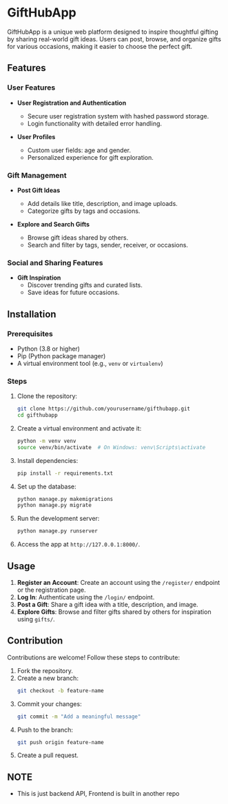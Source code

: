 # GiftHubApp

GiftHubApp is a unique web platform designed to inspire thoughtful gifting by sharing real-world gift ideas. Users can post, browse, and organize gifts for various occasions, making it easier to choose the perfect gift.

## Features

### User Features
- **User Registration and Authentication**
  - Secure user registration system with hashed password storage.
  - Login functionality with detailed error handling.
  
- **User Profiles**
  - Custom user fields: age and gender.
  - Personalized experience for gift exploration.

### Gift Management
- **Post Gift Ideas**
  - Add details like title, description, and image uploads.
  - Categorize gifts by tags and occasions.

- **Explore and Search Gifts**
  - Browse gift ideas shared by others.
  - Search and filter by tags, sender, receiver, or occasions.

### Social and Sharing Features
- **Gift Inspiration**
  - Discover trending gifts and curated lists.
  - Save ideas for future occasions.

## Installation

### Prerequisites
- Python (3.8 or higher)
- Pip (Python package manager)
- A virtual environment tool (e.g., `venv` or `virtualenv`)

### Steps
1. Clone the repository:
   ```bash
   git clone https://github.com/yourusername/gifthubapp.git
   cd gifthubapp
   ```

2. Create a virtual environment and activate it:
   ```bash
   python -m venv venv
   source venv/bin/activate  # On Windows: venv\Scripts\activate
   ```

3. Install dependencies:
   ```bash
   pip install -r requirements.txt
   ```

4. Set up the database:
   ```bash
   python manage.py makemigrations
   python manage.py migrate
   ```

5. Run the development server:
   ```bash
   python manage.py runserver
   ```

6. Access the app at `http://127.0.0.1:8000/`.

## Usage

1. **Register an Account**: Create an account using the `/register/` endpoint or the registration page.
2. **Log In**: Authenticate using the `/login/` endpoint.
3. **Post a Gift**: Share a gift idea with a title, description, and image.
4. **Explore Gifts**: Browse and filter gifts shared by others for inspiration using `gifts/`.

## Contribution

Contributions are welcome! Follow these steps to contribute:
1. Fork the repository.
2. Create a new branch:
   ```bash
   git checkout -b feature-name
   ```
3. Commit your changes:
   ```bash
   git commit -m "Add a meaningful message"
   ```
4. Push to the branch:
   ```bash
   git push origin feature-name
   ```
5. Create a pull request.


## NOTE
- This is just backend API, Frontend is built in another repo